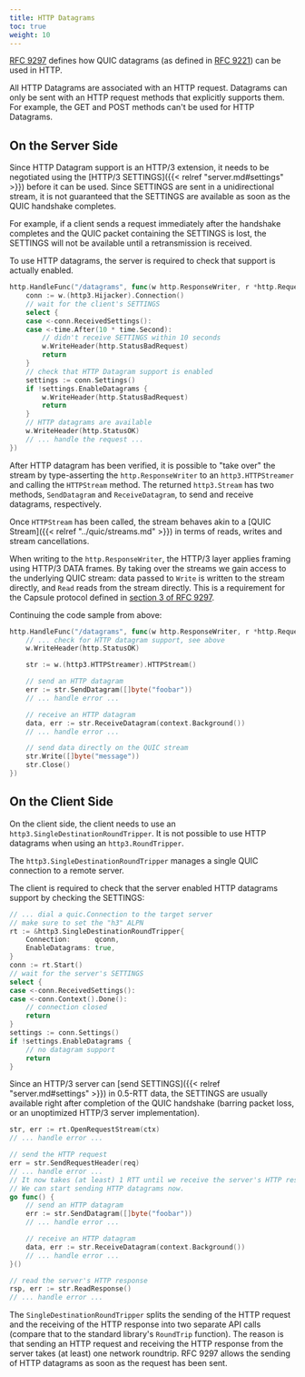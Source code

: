 ```yaml
---
title: HTTP Datagrams
toc: true
weight: 10
---
```


[RFC 9297](https://datatracker.ietf.org/doc/rfc9297/) defines how QUIC datagrams (as defined in [RFC 9221](https://datatracker.ietf.org/doc/rfc9221/)) can be used in HTTP.

All HTTP Datagrams are associated with an HTTP request. Datagrams can only be sent with an HTTP request methods that explicitly supports them. For example, the GET and POST methods can't be used for HTTP Datagrams.

## On the Server Side

Since HTTP Datagram support is an HTTP/3 extension, it needs to be negotiated using the [HTTP/3 SETTINGS]({{< relref "server.md#settings" >}}) before it can be used. Since SETTINGS are sent in a unidirectional stream, it is not guaranteed that the SETTINGS are available as soon as the QUIC handshake completes.

For example, if a client sends a request immediately after the handshake completes and the QUIC packet containing the SETTINGS is lost, the SETTINGS will not be available until a retransmission is received.

To use HTTP datagrams, the server is required to check that support is actually enabled.

```go
http.HandleFunc("/datagrams", func(w http.ResponseWriter, r *http.Request) {
	conn := w.(http3.Hijacker).Connection()
	// wait for the client's SETTINGS
	select {
	case <-conn.ReceivedSettings():
	case <-time.After(10 * time.Second):
		// didn't receive SETTINGS within 10 seconds
		w.WriteHeader(http.StatusBadRequest)
		return
	}
	// check that HTTP Datagram support is enabled
	settings := conn.Settings()
	if !settings.EnableDatagrams {
		w.WriteHeader(http.StatusBadRequest)
		return
	}
	// HTTP datagrams are available
	w.WriteHeader(http.StatusOK)
	// ... handle the request ...
})
```

After HTTP datagram has been verified, it is possible to "take over" the stream by type-asserting the `http.ResponseWriter` to an `http3.HTTPStreamer` and calling the `HTTPStream` method. The returned `http3.Stream` has two methods, `SendDatagram` and `ReceiveDatagram`, to send and receive datagrams, respectively.

Once `HTTPStream` has been called, the stream behaves akin to a [QUIC Stream]({{< relref "../quic/streams.md" >}}) in terms of reads, writes and stream cancellations.

When writing to the `http.ResponseWriter`, the HTTP/3 layer applies framing using HTTP/3 DATA frames. By taking over the streams we gain access to the underlying QUIC stream: data passed to `Write` is written to the stream directly, and `Read` reads from the stream directly. This is a requirement for the Capsule protocol defined in [section 3 of RFC 9297](https://datatracker.ietf.org/doc/html/rfc9297#section-3).


Continuing the code sample from above:

```go
http.HandleFunc("/datagrams", func(w http.ResponseWriter, r *http.Request) {
	// ... check for HTTP datagram support, see above
	w.WriteHeader(http.StatusOK)

	str := w.(http3.HTTPStreamer).HTTPStream()

	// send an HTTP datagram
	err := str.SendDatagram([]byte("foobar"))
	// ... handle error ...

	// receive an HTTP datagram
	data, err := str.ReceiveDatagram(context.Background())
	// ... handle error ...

	// send data directly on the QUIC stream
	str.Write([]byte("message"))
	str.Close()
})
```

## On the Client Side

On the client side, the client needs to use an `http3.SingleDestinationRoundTripper`. It is not possible to use HTTP datagrams when using an `http3.RoundTripper`.

The `http3.SingleDestinationRoundTripper` manages a single QUIC connection to a remote server.

The client is required to check that the server enabled HTTP datagrams support by checking the SETTINGS:

```go
// ... dial a quic.Connection to the target server
// make sure to set the "h3" ALPN
rt := &http3.SingleDestinationRoundTripper{
	Connection:      qconn,
	EnableDatagrams: true,
}
conn := rt.Start()
// wait for the server's SETTINGS
select {
case <-conn.ReceivedSettings():
case <-conn.Context().Done():
	// connection closed
	return
}
settings := conn.Settings()
if !settings.EnableDatagrams {
	// no datagram support
	return
}
```

Since an HTTP/3 server can [send SETTINGS]({{< relref "server.md#settings" >}}) in 0.5-RTT data, the SETTINGS are usually available right after completion of the QUIC handshake (barring packet loss, or an unoptimized HTTP/3 server implementation).

```go
str, err := rt.OpenRequestStream(ctx)
// ... handle error ...

// send the HTTP request
err = str.SendRequestHeader(req)
// ... handle error ...
// It now takes (at least) 1 RTT until we receive the server's HTTP response.
// We can start sending HTTP datagrams now.
go func() {
	// send an HTTP datagram
	err := str.SendDatagram([]byte("foobar"))
	// ... handle error ...

	// receive an HTTP datagram
	data, err := str.ReceiveDatagram(context.Background())
	// ... handle error ...
}()

// read the server's HTTP response
rsp, err := str.ReadResponse()
// ... handle error ...
```

The `SingleDestinationRoundTripper` splits the sending of the HTTP request and the receiving of the HTTP response into two separate API calls (compare that to the standard library's `RoundTrip` function). The reason is that sending an HTTP request and receiving the HTTP response from the server takes (at least) one network roundtrip. RFC 9297 allows the sending of HTTP datagrams as soon as the request has been sent.
